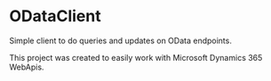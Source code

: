 # ODataClient
Simple client to do queries and updates on OData endpoints. 

This project was created to easily work with Microsoft Dynamics 365 WebApis.
